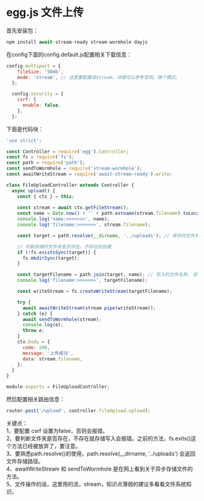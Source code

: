 # egg.js 文件上传

首先安装包：

```javascript
npm install await-stream-ready stream-wormhole dayjs
```

在config下面的config.default.js配置相关下载信息：


```javascript
config.multipart = {
    fileSize: '50mb',
    mode: 'stream', // 这里要配置成stream，详情可以参考官网。俩个模式。
  };

  config.security = {
    csrf: {
      enable: false,
    },
  };
```

下面是代码块：

```javascript
'use strict';

const Controller = require('egg').Controller;
const fs = require('fs');
const path = require('path');
const sendToWormhole = require('stream-wormhole');
const awaitWriteStream = require('await-stream-ready').write;

class FileUploadController extends Controller {
  async upload() {
    const { ctx } = this;
    
    const stream = await ctx.getFileStream();
    const name = Date.now() + '' + path.extname(stream.filename).toLocaleLowerCase(); // 获取文件的尾缀名（扩展名）
    console.log('name:>>>>>>>', name);
    console.log('filename:>>>>>>>', stream.filename);

    const target = path.resolve(__dirname, '../uploads'); // 保存的文件夹路径

    // 判断存储的文件夹是否存在，不存在则创建
    if (!fs.existsSync(target)) {
      fs.mkdirSync(target);
    }

    const targetFilename = path.join(target, name); // 写入的文件名称, 目标文件名
    console.log('filename:>>>>>>>', targetFilename);

    const writeStream = fs.createWriteStream(targetFilename);

    try {
      await awaitWriteStream(stream.pipe(writeStream));
    } catch (e) {
      await sendToWormhole(stream);
      console.log(e);
      throw e;
    }
    ctx.body = {
      code: 200,
      message: '上传成功',
      data: stream.filename,
    };
  }
}

module.exports = FileUploadController;

```

然后配置相关路由信息：

```javascript
router.post('/upload', controller.fileUpload.upload);
```

关键点：<br />1、要配置 csrf 设置为false，否则会报错。<br />2、要判断文件夹是否存在，不存在就存储写入会报错。之前的方法，fs.exits()这个方法已经被放弃了，要注意。<br />3、要熟悉path.resolve()的使用，path.resolve(__dirname, '../uploads') 会返回文件存储路径。<br />4、awaitWriteStream 和 sendToWormhole 是在网上看到关于异步存储文件的方法。<br />5、文件操作的话，这里用的流，stream，知识点薄弱的建议多看看文件系统知识。